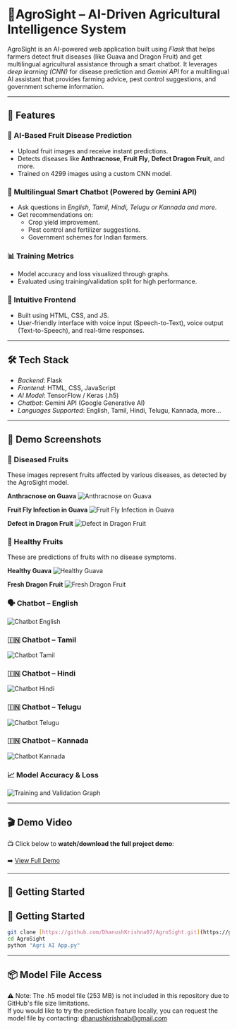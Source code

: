 # 🌾AgroSight – AI-Driven Agricultural Intelligence System

AgroSight is an AI-powered web application built using *Flask* that helps farmers detect fruit diseases (like Guava and Dragon Fruit) and get multilingual agricultural assistance through a smart chatbot. It leverages *deep learning (CNN)* for disease prediction and *Gemini API* for a multilingual AI assistant that provides farming advice, pest control suggestions, and government scheme information.

---

## 🚀 Features

### 🍎 AI-Based Fruit Disease Prediction
- Upload fruit images and receive instant predictions.
- Detects diseases like **Anthracnose**, **Fruit Fly**, **Defect Dragon Fruit**, and more.
- Trained on 4299 images using a custom CNN model.

### 💬 Multilingual Smart Chatbot (Powered by Gemini API)
- Ask questions in *English, Tamil, Hindi, Telugu or Kannada and more*.
- Get recommendations on:
  - Crop yield improvement.
  - Pest control and fertilizer suggestions.
  - Government schemes for Indian farmers.

### 📊 Training Metrics
- Model accuracy and loss visualized through graphs.
- Evaluated using training/validation split for high performance.

### 🎨 Intuitive Frontend
- Built using HTML, CSS, and JS.
- User-friendly interface with voice input (Speech-to-Text), voice output (Text-to-Speech), and real-time responses.

---

## 🛠 Tech Stack

- *Backend*: Flask
- *Frontend*: HTML, CSS, JavaScript
- *AI Model*: TensorFlow / Keras (.h5)
- *Chatbot*: Gemini API (Google Generative AI)
- *Languages Supported*: English, Tamil, Hindi, Telugu, Kannada, more...

---

## 📸 Demo Screenshots

### 🍂 Diseased Fruits
These images represent fruits affected by various diseases, as detected by the AgroSight model.

**Anthracnose on Guava**
![Anthracnose on Guava](assets/screenshots/Guava%20-%20Anthracnose%20Disease.png)

**Fruit Fly Infection in Guava**
![Fruit Fly Infection in Guava](assets/screenshots/Guava%20-%20Fruit%20Fly%20Disease.png)

**Defect in Dragon Fruit**
![Defect in Dragon Fruit](assets/screenshots/Defect%20Dragon%20Fruit.png)

### 🌱 Healthy Fruits
These are predictions of fruits with no disease symptoms.

**Healthy Guava**
![Healthy Guava](assets/screenshots/Guava%20-%20Healthy.png)

**Fresh Dragon Fruit**
![Fresh Dragon Fruit](assets/screenshots/Fresh%20Dragon%20Fruit.png)

### 🗣 Chatbot – English  
![Chatbot English](assets/screenshots/Chatbot%20English.png)

### 🇮🇳 Chatbot – Tamil  
![Chatbot Tamil](assets/screenshots/Chatbot%20Tamil.png)

### 🇮🇳 Chatbot – Hindi  
![Chatbot Hindi](assets/screenshots/Chatbot%20Hindi.png)

### 🇮🇳 Chatbot – Telugu 
![Chatbot Telugu](assets/screenshots/Chatbot%20Telugu.png)

### 🇮🇳 Chatbot – Kannada  
![Chatbot Kannada](assets/screenshots/Chatbot%20Kannada.png)

### 📈 Model Accuracy & Loss  
![Training and Validation Graph](assets/screenshots/Training%20and%20Validation%20Graph.png)

---

## 🎬 Demo Video

📺 Click below to **watch/download the full project demo**:

➡️ [View Full Demo](assets/demo/Full_Demo_Project.mp4)

---

## 🚀 Getting Started

## 🚀 Getting Started

```bash
git clone [https://github.com/DhanushKrishna07/AgroSight.git](https://github.com/DhanushKrishna07/AgroSight.git)
cd AgroSight
python "Agri AI App.py"
```

---

## 📦 Model File Access
⚠️ Note: The .h5 model file (253 MB) is not included in this repository due to GitHub's file size limitations.  
If you would like to try the prediction feature locally, you can request the model file by contacting: [dhanushkrishnab@gmail.com](mailto:dhanushkrishnab@gmail.com)
